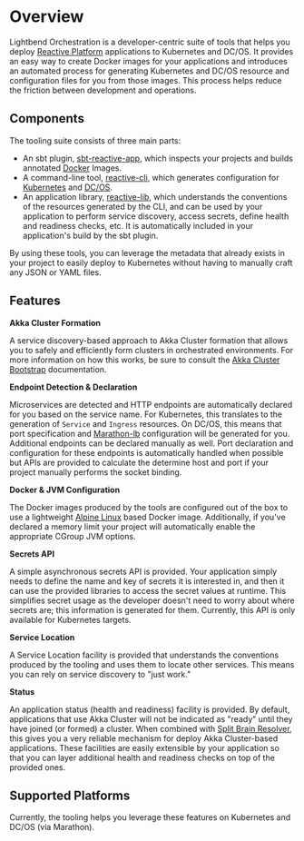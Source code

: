 # Overview

Lightbend Orchestration is a developer-centric suite of tools that helps you deploy [Reactive Platform](https://www.lightbend.com/products/reactive-platform) applications to Kubernetes and DC/OS. It provides an easy way to create Docker images for your applications and introduces an automated process for generating Kubernetes and DC/OS resource and configuration files for you from those images. This process helps reduce the friction between development and operations.

## Components

The tooling suite consists of three main parts:

* An sbt plugin, [sbt-reactive-app](https://github.com/lightbend/sbt-reactive-app), which inspects your projects and builds annotated [Docker](https://www.docker.com/) Images.
* A command-line tool, [reactive-cli](https://github.com/lightbend/reactive-cli), which generates configuration for [Kubernetes](https://kubernetes.io/) and [DC/OS](https://dcos.io/).
* An application library, [reactive-lib](https://github.com/lightbend/reactive-lib/), which understands the conventions of the resources generated by the CLI, and can be used by your application to perform service discovery, access secrets, define health and readiness checks, etc. It is automatically included in your application's build by the sbt plugin.

By using these tools, you can leverage the metadata that already exists in your project to easily deploy to Kubernetes without having to manually craft any JSON or YAML files.

## Features

**Akka Cluster Formation**

A service discovery-based approach to Akka Cluster formation that allows you to safely and efficiently form clusters in orchestrated environments. For more information on how this works, be sure to consult the [Akka Cluster Bootstrap](https://developer.lightbend.com/docs/akka-management/current/bootstrap.html) documentation.

**Endpoint Detection & Declaration**

Microservices are detected and HTTP endpoints are automatically declared for you based on the service name. For Kubernetes, this translates to the generation of `Service` and `Ingress` resources. On DC/OS, this means that port specification and [Marathon-lb](https://github.com/mesosphere/marathon-lb) configuration will be generated for you. Additional endpoints can be declared manually as well. Port declaration and configuration for these endpoints is automatically handled when possible but APIs are provided to calculate the determine host and port if your project manually performs the socket binding.

**Docker & JVM Configuration**

The Docker images produced by the tools are configured out of the box to use a lightweight [Alpine Linux](https://alpinelinux.org/) based Docker image. Additionally, if you've declared a memory limit your project will automatically enable the appropriate CGroup JVM options.

**Secrets API**

A simple asynchronous secrets API is provided. Your application simply needs to define the name and key of secrets it is interested in, and then it can use the provided libraries to access the secret values at runtime. This simplifies secret usage as the developer doesn't need to worry about where secrets are; this information is generated for them. Currently, this API is only available for Kubernetes targets.

**Service Location**

A Service Location facility is provided that understands the conventions produced by the tooling and uses them to locate other services. This means you can rely on service discovery to "just work."

**Status**

An application status (health and readiness) facility is provided. By default, applications that use Akka Cluster will not be indicated as "ready" until
they have joined (or formed) a cluster. When combined with [Split Brain Resolver](https://developer.lightbend.com/docs/akka-commercial-addons/current/split-brain-resolver.html),
 this gives you a very reliable mechanism for deploy Akka Cluster-based applications. These facilities are easily extensible by your application so that you can layer additional
health and readiness checks on top of the provided ones.

## Supported Platforms

Currently, the tooling helps you leverage these features on Kubernetes and DC/OS (via Marathon).
